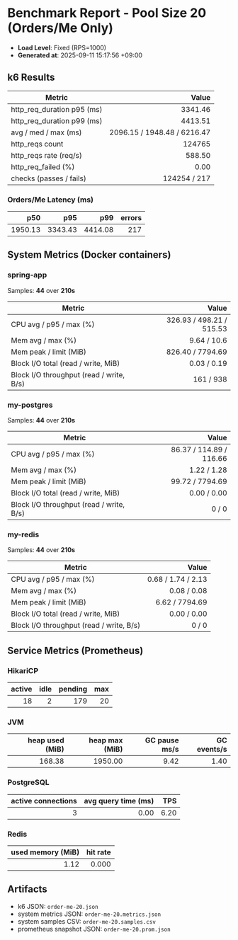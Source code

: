 ﻿# Benchmark Report - Pool Size 20 (Orders/Me Only)

- **Load Level**: Fixed (RPS=1000)
- **Generated at**: 2025-09-11 15:17:56 +09:00

## k6 Results

| Metric | Value |
|---|---:|
| http_req_duration p95 (ms) | 3341.46 |
| http_req_duration p99 (ms) | 4413.51 |
| avg / med / max (ms) | 2096.15 / 1948.48 / 6216.47 |
| http_reqs count | 124765 |
| http_reqs rate (req/s) | 588.50 |
| http_req_failed (%) | 0.00 |
| checks (passes / fails) | 124254 / 217 |

### Orders/Me Latency (ms)

| p50 | p95 | p99 | errors |
|---:|---:|---:|---:|
| 1950.13 | 3343.43 | 4414.08 | 217 |

## System Metrics (Docker containers)

### spring-app

Samples: **44** over **210s**

| Metric | Value |
|---|---:|
| CPU avg / p95 / max (%) | 326.93 / 498.21 / 515.53 |
| Mem avg / max (%) | 9.64 / 10.6 |
| Mem peak / limit (MiB) | 826.40 / 7794.69 |
| Block I/O total (read / write, MiB) | 0.03 / 0.19 |
| Block I/O throughput (read / write, B/s) | 161 / 938 |

### my-postgres

Samples: **44** over **210s**

| Metric | Value |
|---|---:|
| CPU avg / p95 / max (%) | 86.37 / 114.89 / 116.66 |
| Mem avg / max (%) | 1.22 / 1.28 |
| Mem peak / limit (MiB) | 99.72 / 7794.69 |
| Block I/O total (read / write, MiB) | 0.00 / 0.00 |
| Block I/O throughput (read / write, B/s) | 0 / 0 |

### my-redis

Samples: **44** over **210s**

| Metric | Value |
|---|---:|
| CPU avg / p95 / max (%) | 0.68 / 1.74 / 2.13 |
| Mem avg / max (%) | 0.08 / 0.08 |
| Mem peak / limit (MiB) | 6.62 / 7794.69 |
| Block I/O total (read / write, MiB) | 0.00 / 0.00 |
| Block I/O throughput (read / write, B/s) | 0 / 0 |

## Service Metrics (Prometheus)

### HikariCP

| active | idle | pending | max |
|---:|---:|---:|---:|
| 18 | 2 | 179 | 20 |

### JVM

| heap used (MiB) | heap max (MiB) | GC pause ms/s | GC events/s |
|---:|---:|---:|---:|
| 168.38 | 1950.00 | 9.42 | 1.40 |

### PostgreSQL

| active connections | avg query time (ms) | TPS |
|---:|---:|---:|
| 3 | 0.00 | 6.20 |

### Redis

| used memory (MiB) | hit rate |
|---:|---:|
| 1.12 | 0.000 |

## Artifacts

- k6 JSON: `order-me-20.json`
- system metrics JSON: `order-me-20.metrics.json`
- system samples CSV: `order-me-20.samples.csv`
- prometheus snapshot JSON: `order-me-20.prom.json`
